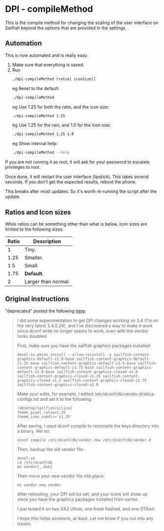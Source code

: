 # DPI - compileMethod

This is the compile method for changing the scaling of the user interface on Sailfish beyond the options that are provided in the settings.

## Automation

This is now automated and is really easy.

1. Make sure that everything is saved.
1. Run
    ```bash
    ./dpi-compileMethod [ratio[ iconSize]]
    ```
    eg Reset to the default:
    ```bash
    ./dpi-compileMethod
    ```
    eg Use 1.25 for both the ratio, and the icon size:
    ```bash
    ./dpi-compileMethod 1.25
    ```
    eg Use 1.25 for the raio, and 1.0 for the icon size:
    ```bash
    ./dpi-compileMethod 1.25 1.0
    ```
    eg Show internal help:
    ```bash
    ./dpi-compileMethod --help
    ```

If you are not running it as root, it will ask for your password to escalate privileges to root.

Once done, it will restart the user interface (lipstick). This takes several seconds.
If you don't get the expected results, reboot the phone.

This breaks after most updates. So it's worth re-running the script after the update.

## Ratios and Icon sizes

While ratios can be something other than what is below, icon sizes are limited to the following sizes:

| Ratio | Description         |
| ----- | ------------------- |
| 1     | Tiny.               |
| 1.25  | Smaller.            |
| 1.5   | Small.              |
| 1.75  | **Default.**        |
| 2     | Larger than normal. |

## Original instructions

"deprecated" posted the following [here](https://forum.sailfishos.org/t/ui-themer-missing-from-openrepos/2457/62):


> I did some experimentation to get DPI changes working on 3.4 (I’m on the very latest 3.4.0.24), and I’ve discovered a way to make it work since dconf write no longer seems to work, even with the vendor locks disabled:
>
> First, make sure you have the sailfish graphics packages installed:
>
> ```
> devel-su pkcon install --allow-reinstall -y sailfish-content-graphics-default-z1.0-base sailfish-content-graphics-default-z1.25-base sailfish-content-graphics-default-z1.5-base sailfish-content-graphics-default-z1.75-base sailfish-content-graphics-default-z2.0-base sailfish-content-graphics-closed-z1.0 sailfish-content-graphics-closed-z1.25 sailfish-content-graphics-closed-z1.5 sailfish-content-graphics-closed-z1.75 sailfish-content-graphics-closed-z2.0
> ```
>
> Make your edits, for example, I edited /etc/dconf/db/vendor.d/silica-configs.txt and set it to the following:
>
> ```
> [desktop/sailfish/silica]
> theme_pixel_ratio=1.25
> theme_icon_subdir='z1.25'
> ```
>
> After saving, I used dconf compile to recompile the keys directory into a binary, like so:
>
> ```
> dconf compile /etc/dconf/db/vendor.new /etc/dconf/db/vendor.d
> ```
>
> Then, backup the old vendor file:
>
> ```
> devel-su
> cd /etc/dconf/db
> mv vendor{,.bak}
> ```
>
> Then move your new vendor file into place:
>
> ```
> mv vendor.new vendor
> ```
>
> After rebooting, your DPI will be set, and your icons will show up since you have the graphics packages installed from earlier.
>
> I just tested it on two XA2 Ultras, one fresh flashed, and one OTA’ed.
>
> I hope this helps someone, at least. Let me know if you run into any issues.
>
